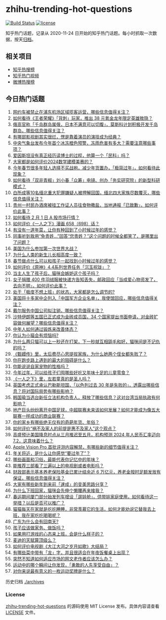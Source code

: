 # zhihu-trending-hot-questions

[![Build Status](https://github.com/justjavac/zhihu-trending-hot-questions/workflows/ci/badge.svg?branch=master)](https://github.com/justjavac/zhihu-trending-hot-questions/actions)
[![license](https://img.shields.io/github/license/justjavac/zhihu-trending-hot-questions)](https://github.com/justjavac/zhihu-trending-hot-questions/blob/master/LICENSE)

知乎热门话题，记录从 2020-11-24
日开始的知乎热门话题。每小时抓取一次数据，按天[归档](./archives)。

## 相关项目

- [知乎热搜榜](https://github.com/justjavac/zhihu-trending-top-search)
- [知乎热门视频](https://github.com/justjavac/zhihu-trending-hot-video)
- [微博热搜榜](https://github.com/justjavac/weibo-trending-hot-search)

## 今日热门话题

<!-- BEGIN -->
<!-- 最后更新时间 Fri Feb 02 2024 03:14:57 GMT+0800 (China Standard Time) -->

1. [网约车被禁止在浦东机场区域揽客运营，哪些信息值得关注？](https://www.zhihu.com/question/642156965)
1. [如何看待《王者荣耀》「背刺」玩家，推出 38 元氪金龙年限定英雄敖隐？](https://www.zhihu.com/question/642013279)
1. [俄高官称「千岛群岛属俄，日本不满意可以切腹」，莫斯科计划积极开发千岛群岛，哪些信息值得关注？](https://www.zhihu.com/question/642311622)
1. [有哪部影视剧其实很烂，愣是靠着演员的演技成为经典？](https://www.zhihu.com/question/505604984)
1. [中央气象台发布今年首个冰冻橙色预警，冻雨危害有多大？需要注意哪些事项？](https://www.zhihu.com/question/642352227)
1. [爱因斯坦没有真正经历读博士的过程，他算一个「民科」吗？](https://www.zhihu.com/question/639889594)
1. [大家都是如何评价2024数学建模美赛的？](https://www.zhihu.com/question/642165809)
1. [今年春节很多年轻人选择不买战袍，减少年货置办，「极简过年」，如何看待此现象？](https://www.zhihu.com/question/642433407)
1. [如何看待「双非青椒」刘小春「众筹」电镜、创办「务实研究院」的新型科研模式？](https://www.zhihu.com/question/642307184)
1. [白所成等10名缅北重大犯罪嫌疑人被押解回国，缅北四大家族尽数覆灭，哪些信息值得关注？](https://www.zhihu.com/question/642125769)
1. [贵州一村民办酒席被挂工作证人员往食物撒盐，当地通报「已致歉」，如何评价此事？](https://www.zhihu.com/question/642297518)
1. [如何看待 2 月 1 日 A 股市场行情？](https://www.zhihu.com/question/642290406)
1. [如何评价《一人之下》漫画 658（698）话？](https://www.zhihu.com/question/642439141)
1. [有没有一道年菜，让你有种回到了小时候过年的感觉？](https://www.zhihu.com/question/639792018)
1. [同事听到我用“免贵姓…”回答“您贵姓？”这个问题的时候全都笑了，是哪里出了问题？](https://www.zhihu.com/question/521484226)
1. [美国为什么参加第一次世界大战？](https://www.zhihu.com/question/281560130)
1. [为什么人类的新生儿长相高度一致？](https://www.zhihu.com/question/642168125)
1. [春节做点什么可以和孩子一起找到小时候过年的感觉？](https://www.zhihu.com/question/637948601)
1. [如何评价《原神》4.4系列世界任务「沉玉祝珑」？](https://www.zhihu.com/question/642127127)
1. [当主人生了孩子后，猫咪会嫉妒这个孩子吗？](https://www.zhihu.com/question/639819441)
1. [女子捐赠 400 件羽绒服被快递方告知丢失，邮政回应「当成爱心物资发了，去向不明」，如何评价此事？](https://www.zhihu.com/question/642301288)
1. [处于「极度不想上班」的状态，大家都是怎么调节的?](https://www.zhihu.com/question/641959417)
1. [美国将十多家中企列入「中国军方企业名单」，我使馆回应，哪些信息值得关注？](https://www.zhihu.com/question/642302339)
1. [戴尔服务中国公司拟注销，哪些信息值得关注？](https://www.zhihu.com/question/642154023)
1. [沙特伊朗等五国已正式成为金砖成员国，34 个国家提出书面申请，对金砖扩容做何展望？哪些信息值得关注？](https://www.zhihu.com/question/642299758)
1. [中年人如何通过锻炼来改善体态？](https://www.zhihu.com/question/638563275)
1. [你认为小猫会有烦恼吗?](https://www.zhihu.com/question/638513634)
1. [为什么两只猫可以上一秒还在打架，下一秒就互相舔毛和好，猫咪间是不记仇的吗？](https://www.zhihu.com/question/639819208)
1. [《甄嬛传》里，太后费尽心思提拔家族，为什么她两个侄女都失败了？](https://www.zhihu.com/question/520325262)
1. [你在跑步路上遇到的最大的阻碍是什么？](https://www.zhihu.com/question/640626886)
1. [你能说说自家宠物的性格吗？](https://www.zhihu.com/question/639819485)
1. [今年过年，可以给孩子们囤哪些好吃又年味十足的儿童零食？](https://www.zhihu.com/question/638737189)
1. [《一人之下》里，左若童真的是圣人吗？](https://www.zhihu.com/question/638508603)
1. [英国考虑正式承认巴勒斯坦国，「以色列过去 30 年是失败的」，透露出哪些信息？将对国际局势有哪些影响？](https://www.zhihu.com/question/642120065)
1. [韩国瑜当选台新任立法机构负责人，释放了哪些信息？这对台湾当局执政有何影响？](https://www.zhihu.com/question/642330312)
1. [地产巨头纷纷离开中国足球，中超联赛未来该如何发展？如何才能成为像五大联赛一样成功的商业联赛？](https://www.zhihu.com/question/642174679)
1. [你的家乡有哪些绝无仅有的奇葩年货、年俗？](https://www.zhihu.com/question/639791988)
1. [如何评价“祸不及家人的前提是惠不及家人”这个观点？](https://www.zhihu.com/question/641648705)
1. [高盛预计美国降息时点从三月推迟至五月，机构预测 2024 年人民币汇率迈向 7.2，这意味着什么？](https://www.zhihu.com/question/642345444)
1. [Apple Vision Pro 首批评测内容解禁，有哪些新的细节值得关注？](https://www.zhihu.com/question/642122812)
1. [年关将近，是什么让你感觉“要过年了”？](https://www.zhihu.com/question/638098089)
1. [哪些画面和习俗，最能代表你记忆中的年味？](https://www.zhihu.com/question/637993762)
1. [能推荐三部看了三遍以上的电视剧或者电影吗？](https://www.zhihu.com/question/637665030)
1. [财政部表示基本养老保险基金已累计结余近 6 万亿元，养老金按时足额发放有保证，哪些信息值得关注？](https://www.zhihu.com/question/642307679)
1. [大家有哪些新年到来前「速成」的变美思路分享？](https://www.zhihu.com/question/642028823)
1. [为什么下班回家，猫咪会先伸个懒腰再来接我？](https://www.zhihu.com/question/639640493)
1. [春运期间厦门部分始发列车增设「遛娃舱」，供带娃家庭使用，如何看待这一举措？以后是否可以推广？](https://www.zhihu.com/question/642305320)
1. [猫猫每天在家就是吃吃睡睡，非常羡慕它的生活，如何才能劝说它替我去上班，我在家吃吃喝喝呢？](https://www.zhihu.com/question/639819292)
1. [广东为什么会有回南天?](https://www.zhihu.com/question/642123930)
1. [孩子应该做家务、做饭吗？](https://www.zhihu.com/question/641865103)
1. [如果用打游戏的心态来上班，会是什么样子的？](https://www.zhihu.com/question/641217536)
1. [麦迪的天赋算顶级么？](https://www.zhihu.com/question/436251292)
1. [如何评价电视剧《大江大河之岁月如歌》大结局？](https://www.zhihu.com/question/642238397)
1. [有哪些菜中带有「龙」字，并且很适合在年夜饭餐桌上出现？](https://www.zhihu.com/question/639791633)
1. [突然不知道如何适应市场的网文老作者应该怎么办？](https://www.zhihu.com/question/364820503)
1. [运动中的哪个瞬间让你发现，「勇敢的人先享受自由」？](https://www.zhihu.com/question/641824446)
1. [对你来说最有意义的一枚运动奖牌是什么？](https://www.zhihu.com/question/641157101)

<!-- END -->

历史归档 [./archives](./archives)

### License

[zhihu-trending-hot-questions](https://github.com/justjavac/zhihu-trending-hot-questions)
的源码使用 MIT License 发布。具体内容请查看 [LICENSE](./LICENSE) 文件。
